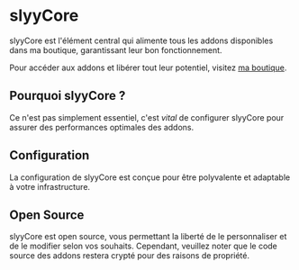 # slyyCore

slyyCore est l'élément central qui alimente tous les addons disponibles dans ma boutique, garantissant leur bon fonctionnement.

Pour accéder aux addons et libérer tout leur potentiel, visitez [ma boutique](https://discord.gg/slyydev).

## Pourquoi slyyCore ?

Ce n'est pas simplement essentiel, c'est *vital* de configurer slyyCore pour assurer des performances optimales des addons.

## Configuration

La configuration de slyyCore est conçue pour être polyvalente et adaptable à votre infrastructure.

## Open Source

slyyCore est open source, vous permettant la liberté de le personnaliser et de le modifier selon vos souhaits. Cependant, veuillez noter que le code source des addons restera crypté pour des raisons de propriété.
